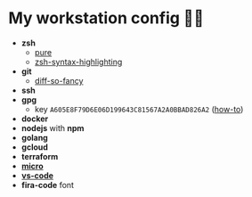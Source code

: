 # My workstation config 👨‍💻
- **zsh**
  - [pure](https://github.com/sindresorhus/pure)
  - [zsh-syntax-highlighting](https://github.com/zsh-users/zsh-syntax-highlighting)
- **git**
  - [diff-so-fancy](https://github.com/so-fancy/diff-so-fancy)
- **ssh**
- **gpg**
  - key `A605E8F79D6E06D199643C81567A2A0BBAD826A2` ([how-to](https://access.redhat.com/solutions/2115511))
- **docker**
- **nodejs** with **npm**
- **golang**
- **gcloud**
- **terraform**
- [**micro**](https://micro-editor.github.io/)
- [**vs-code**](https://code.visualstudio.com/download)
- **fira-code** font
